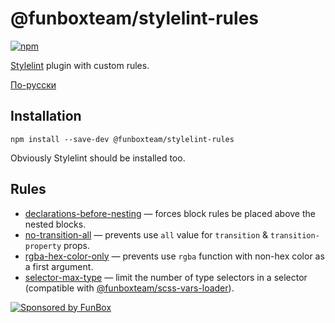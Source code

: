 # @funboxteam/stylelint-rules

[![npm](https://img.shields.io/npm/v/@funboxteam/stylelint-rules.svg)](https://www.npmjs.com/package/@funboxteam/stylelint-rules)

[Stylelint](https://stylelint.io/) plugin with custom rules.

[По-русски](./README.ru.md)

## Installation

```
npm install --save-dev @funboxteam/stylelint-rules
```

Obviously Stylelint should be installed too.

## Rules

- [declarations-before-nesting](./docs/rules/declarations-before-nesting.md) — forces block rules be placed above the nested blocks.
- [no-transition-all](./docs/rules/no-transition-all.md) — prevents use `all` value for `transition` & `transition-property` props.
- [rgba-hex-color-only](./docs/rules/rgba-hex-color-only.md) — prevents use `rgba` function with non-hex color as a first argument.
- [selector-max-type](./docs/rules/selector-max-type.md) — limit the number of type selectors in a selector (compatible with [@funboxteam/scss-vars-loader](https://github.com/funbox/scss-vars-loader)).

[![Sponsored by FunBox](https://funbox.ru/badges/sponsored_by_funbox_centered.svg)](https://funbox.ru)
